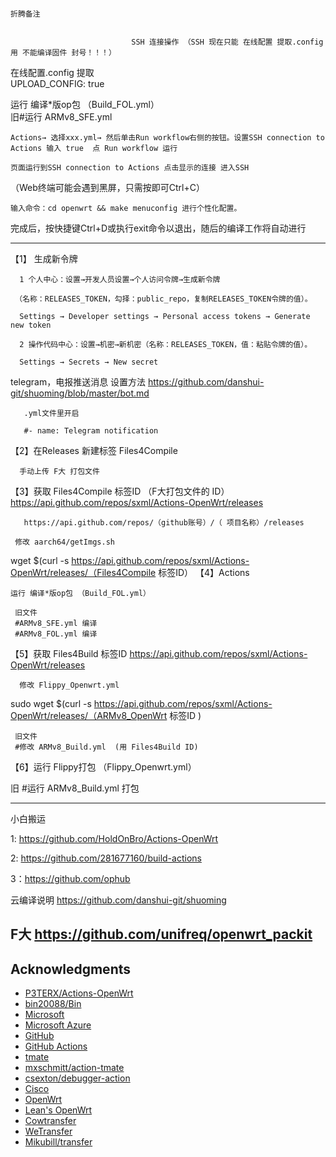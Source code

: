                                                                                 折腾备注 


                               SSH 连接操作 （SSH 现在只能 在线配置 提取.config用 不能编译固件 封号！！！）

在线配置.config  提取                                                                                     
                                     UPLOAD_CONFIG: true


运行 编译*版op包 （Build_FOL.yml）                                                                                 
旧#运行 ARMv8_SFE.yml

    Actions→ 选择xxx.yml→ 然后单击Run workflow右侧的按钮。设置SSH connection to Actions 输入 true  点 Run workflow 运行

    页面运行到SSH connection to Actions 点击显示的连接 进入SSH

   （Web终端可能会遇到黑屏，只需按即可Ctrl+C）

    输入命令：cd openwrt && make menuconfig 进行个性化配置。

   完成后，按快捷键Ctrl+D或执行exit命令以退出，随后的编译工作将自动进行
   
-----------------------------------------------------------------------------------------------

【1】 生成新令牌

      1 个人中心：设置→开发人员设置→个人访问令牌→生成新令牌

     （名称：RELEASES_TOKEN，勾择：public_repo，复制RELEASES_TOKEN令牌的值）。

      Settings → Developer settings → Personal access tokens → Generate new token

      2 操作代码中心：设置→机密→新机密（名称：RELEASES_TOKEN，值：粘贴令牌的值）。

      Settings → Secrets → New secret
telegram，电报推送消息 设置方法 https://github.com/danshui-git/shuoming/blob/master/bot.md

       .yml文件里开启

       #- name: Telegram notification
【2】在Releases 新建标签 Files4Compile

      手动上传 F大 打包文件
【3】获取 Files4Compile 标签ID （F大打包文件的 ID） https://api.github.com/repos/sxml/Actions-OpenWrt/releases

       https://api.github.com/repos/（github账号）/（ 项目名称）/releases 
  
     修改 aarch64/getImgs.sh

wget $(curl -s https://api.github.com/repos/sxml/Actions-OpenWrt/releases/（Files4Compile 标签ID）
【4】Actions

    运行 编译*版op包 （Build_FOL.yml）
     
     旧文件
     #ARMv8_SFE.yml 编译
     #ARMv8_FOL.yml 编译 
【5】获取 Files4Build 标签ID https://api.github.com/repos/sxml/Actions-OpenWrt/releases

      修改 Flippy_Openwrt.yml 
  
  sudo wget $(curl -s https://api.github.com/repos/sxml/Actions-OpenWrt/releases/（ARMv8_OpenWrt 标签ID )
     
     旧文件 
     #修改 ARMv8_Build.yml  (用 Files4Build ID)
【6】运行 Flippy打包 （Flippy_Openwrt.yml）

  旧 #运行 
  ARMv8_Build.yml 打包 
  
  --------------------------------------------------------------------------------------
  
小白搬运

1: https://github.com/HoldOnBro/Actions-OpenWrt

2: https://github.com/281677160/build-actions

3：https://github.com/ophub

云编译说明 https://github.com/danshui-git/shuoming

F大  https://github.com/unifreq/openwrt_packit
---------------------------------------------------------------------------------------
## Acknowledgments

- [P3TERX/Actions-OpenWrt](https://github.com/P3TERX/Actions-OpenWrt)
- [bin20088/Bin](https://github.com/bin20088/Bin)
- [Microsoft](https://www.microsoft.com)
- [Microsoft Azure](https://azure.microsoft.com)
- [GitHub](https://github.com)
- [GitHub Actions](https://github.com/features/actions)
- [tmate](https://github.com/tmate-io/tmate)
- [mxschmitt/action-tmate](https://github.com/mxschmitt/action-tmate)
- [csexton/debugger-action](https://github.com/csexton/debugger-action)
- [Cisco](https://www.cisco.com/)
- [OpenWrt](https://github.com/openwrt/openwrt)
- [Lean's OpenWrt](https://github.com/coolsnowwolf/lede)
- [Cowtransfer](https://cowtransfer.com)
- [WeTransfer](https://wetransfer.com/)
- [Mikubill/transfer](https://github.com/Mikubill/transfer)
